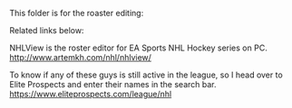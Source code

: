 This folder is for the roaster editing:

Related links below:

NHLView is the roster editor for EA Sports NHL Hockey series on PC. 
http://www.artemkh.com/nhl/nhlview/

To know if any of these guys is still active in the league, so I head over to Elite Prospects and enter their names in the search bar.
https://www.eliteprospects.com/league/nhl
